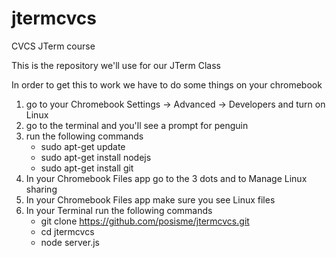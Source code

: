 # jtermcvcs
CVCS JTerm course

This is the repository we'll use for our JTerm Class

In order to get this to work we have to do some things on your chromebook

1. go to your Chromebook Settings -> Advanced -> Developers and turn on Linux
2. go to the terminal and you'll see a prompt for penguin
3. run the following commands
     - sudo apt-get update
     - sudo apt-get install nodejs
     - sudo apt-get install git
4. In your Chromebook Files app go to the 3 dots and to Manage Linux sharing
5. In your Chromebook Files app make sure you see Linux files
6. In your Terminal run the following commands
     - git clone https://github.com/posisme/jtermcvcs.git
     - cd jtermcvcs
     - node server.js

